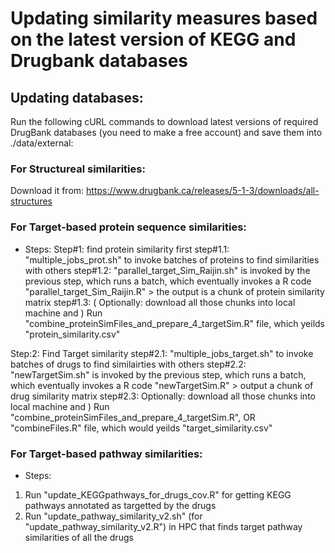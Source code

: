 # Updating similarity measures based on the latest version of KEGG and Drugbank databases
 
## Updating databases:
Run the following cURL commands to download latest versions of required DrugBank databases (you need to make a free account) and save them into ./data/external:

### For Structureal similarities:
Download it from: https://www.drugbank.ca/releases/5-1-3/downloads/all-structures 

### For Target-based protein sequence similarities:
- Steps:
Step#1: find protein similarity first
	step#1.1: "multiple_jobs_prot.sh" to invoke batches of proteins to find similarities with others
	step#1.2: "parallel_target_Sim_Raijin.sh" is invoked by the previous step, which runs a batch, which
			eventually invokes a R code "parallel_target_Sim_Raijin.R" > the output is a chunk of protein
			similarity matrix
	step#1.3: ( Optionally: download all those chunks into local machine and )
			Run "combine_proteinSimFiles_and_prepare_4_targetSim.R" file, which yeilds "protein_similarity.csv"

Step:2: Find Target similarity
	step#2.1: "multiple_jobs_target.sh" to invoke batches of drugs to find similairties with others
	step#2.2: "newTargetSim.sh" is invoked by the previous step, which runs a batch, which
			eventually invokes a R code "newTargetSim.R" > output a chunk of drug similarity matrix
	step#2.3:  Optionally: download all those chunks into local machine and )
			Run "combine_proteinSimFiles_and_prepare_4_targetSim.R", OR "combineFiles.R" file, 
				which would yeilds "target_similarity.csv"

### For Target-based pathway similarities:
- Steps:
1) Run "update_KEGGpathways_for_drugs_cov.R" for getting KEGG pathways annotated as targetted by the drugs
2) Run "update_pathway_similarity_v2.sh" (for "update_pathway_similarity_v2.R") in HPC that finds target pathway 
	similarities of all the drugs
